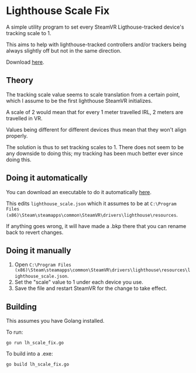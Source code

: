 # Lighthouse Scale Fix

A simple utility program to set every SteamVR Ligthouse-tracked device's tracking scale to 1.

This aims to help with lighthouse-tracked controllers and/or trackers being always slightly off but not in the same direction.

Download [here](https://github.com/Louka3000/Lighthouse-Scale-Fix/releases/latest/download/lh_scale_fix.exe).

## Theory

The tracking scale value seems to scale translation from a certain point, which I assume to be the first lighthouse SteamVR initializes.

A scale of 2 would mean that for every 1 meter travelled IRL, 2 meters are travelled in VR.

Values being different for different devices thus mean that they won't align properly.

The solution is thus to set tracking scales to 1. There does not seem to be any downside to doing this; my tracking has been much better ever since doing this.

## Doing it automatically

You can download an executable to do it automatically [here](https://github.com/Louka3000/Lighthouse-Scale-Fix/releases/latest/download/lh_scale_fix.exe).

This edits `lighthouse_scale.json` which it assumes to be at `C:\Program Files (x86)\Steam\steamapps\common\SteamVR\drivers\lighthouse\resources`.

If anything goes wrong, it will have made a .bkp there that you can rename back to revert changes.

## Doing it manually

1. Open `C:\Program Files (x86)\Steam\steamapps\common\SteamVR\drivers\lighthouse\resources\lighthouse_scale.json`.
2. Set the "scale" value to 1 under each device you use.
3. Save the file and restart SteamVR for the change to take effect.

## Building

This assumes you have Golang installed.

To run:

`go run lh_scale_fix.go`

To build into a .exe:

`go build lh_scale_fix.go`
